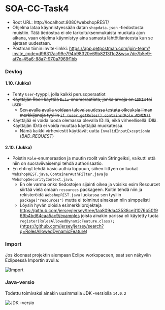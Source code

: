 # SOA-CC-Task4

- Root URL: http://localhost:8080/webshopREST/
- Ohjelma lataa käynnistyessään datan `shopdata.json` -tiedostosta muistiin. Tätä tiedostoa ei ole tarkoituksenmukaista muokata ajon aikana, vaan ohjelma käynnistyy aina samasta lähtötilanteesta kun se ajetaan uudestaan.
- Postman tiimin invite-linkki: https://app.getpostman.com/join-team?invite_code=d96317ac99e794b98320e69b8213f1c2&ws=7de7b5e9-af7e-45a6-88a7-970a7969f1bb

### Devlog

#### 1.10. (Jukka)
- Tehty `User`-tyyppi, jolla kaikki perusoperaatiot
- ~~Käyttäjän Rooli käyttää `Role`-enumeraatiota, jonka arvoja on `ADMIN` tai `USER`.~~
  - ~~Sen avulla avulla voidaan tulevaisuudessa testata oikeuksia ilman merkkijonoja tyyliin `if (user.getRoles().contains(Role.ADMIN))`~~
- Käyttäjää ei voida luoda olemassa olevalla ID:llä, eikä virheellisellä IDllä. Käyttäjän ID:tä ei voida muuttaa käyttäjää muokatessa.
  - Nämä kaikki virheviestit käyttävät uutta `InvalidInputException`ia (*BAD_REQUEST*)
  
#### 2.10. (Jukka)
- Poistin `Role`-enumeraation ja muutin roolit vain Stringeiksi, vaikutti että niin on suoraviivaisempi tehdä authorisaatio.
- En ehtinyt tehdä basic authia loppuun, siihen liittyen on luokat `WebshopREST.java`, `ContainerAuthFilter.java` ja `WebshopSecurityContext.java`.
  - En ole varma onko tiedostojen sijainti oikea ja voisiko esim Resourcet siirtää vielä omaan `resources` packageen. Koitin tehdä niin ja rekisteröidä `WebshopREST.java` luokassa sen tyyliin `package("resources")` mutta ei toiminut ainakaan niin simppelisti
  - Löysin hyvän oloisia esimerkkiprojekteja https://github.com/jersey/jersey/tree/faa809da43538ce31076b50f969b4bd64caa5ac9/examples joista ainakin parissa oli käytetty tuota `register(RolesAllowedDynamicFeature.class);` (https://github.com/jersey/jersey/search?q=RolesAllowedDynamicFeature)

### Import

Jos kloonaat projektin aiempaan Eclipe workspaceen, saat sen näkyviin Eclipsessä Importin avulla:

![Import](https://i.imgur.com/NqOYnHn.png)

### Java-versio

Todettu toimivaksi ainakin uusimmalla JDK -versiolla `14.0.2`

![JDK -versio](https://i.imgur.com/NZkKSw2.png)